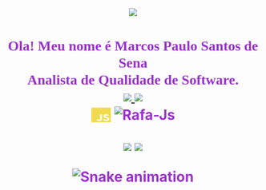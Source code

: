 <div align="center"> <img height="180em" src="https://capsule-render.vercel.app/api?type=waving&color=A020F0&height=180&section=header"/>

<h1 align="center"> <font color="9932CC"> <font face="times new roman"> Ola! Meu nome é Marcos Paulo Santos de Sena <br> Analista de Qualidade de Software. </font>

<div align="center">
  <a href="https://github.com/MarcosPauloSenna">
  
  <img height="180em" src="https://github-readme-stats.vercel.app/api?username=MarcosPauloSenna&show_icons=true&theme=synthwave&include_all_commits=true&count_private=true"/>

  <img height="180em" src="https://github-readme-stats.vercel.app/api/top-langs/?username=MarcosPauloSenna&layout=compact&langs_count=7&theme=dracula"/>
  
</a>
  <br> <img align="center" alt="Rafa-Js" height="30" width="40" src="https://raw.githubusercontent.com/devicons/devicon/master/icons/javascript/javascript-plain.svg">

<img align="center" alt="Rafa-Js" height="30" width="40" src="https://cdn.jsdelivr.net/gh/devicons/devicon/icons/cucumber/cucumber-plain.svg">


<div>

  <a href = "mailto:msquinho@gmail.com"><img src="https://img.shields.io/badge/-Gmail-%23333?style=for-the-badge&logo=gmail&logoColor=white" target="_blank"></a>
  <a href="https://www.linkedin.com/in/marcos-paulo-santos-de-sena-294834254/" target="_blank"><img src="https://img.shields.io/badge/-LinkedIn-%230077B5?style=for-the-badge&logo=linkedin&logoColor=white" target="_blank"></a>

  ![Snake animation](https://github.com/MarcosPauloSenna/MarcosPauloSenna/blob/output/github-contribution-grid-snake.svg)

</div>
